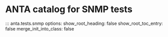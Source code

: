 <!--
  ~ Copyright (c) 2023-2024 Arista Networks, Inc.
  ~ Use of this source code is governed by the Apache License 2.0
  ~ that can be found in the LICENSE file.
  -->

# ANTA catalog for SNMP tests

::: anta.tests.snmp
    options:
      show_root_heading: false
      show_root_toc_entry: false
      merge_init_into_class: false
